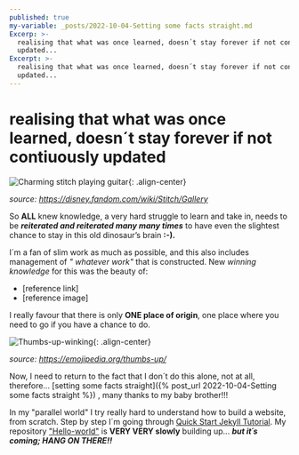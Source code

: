 ```yaml
---
published: true
my-variable: _posts/2022-10-04-Setting some facts straight.md
Excerp: >-
  realising that what was once learned, doesn´t stay forever if not contiuously
  updated...
Excerpt: >-
  realising that what was once learned, doesn´t stay forever if not contiuously
  updated...
---
```

 # realising that what was once learned, doesn´t stay forever if not contiuously updated 



![Charming stitch playing guitar][Stitch with guitar]{: .align-center} 

_source: https://disney.fandom.com/wiki/Stitch/Gallery_

So **ALL** knew knowledge, a very hard struggle to learn and take in, needs to be _**reiterated and reiterated many many times**_ to have even the slightest chance to stay in this old dinosaur’s brain **:-).**

I´m a fan of slim work as much as possible, and this also includes management of _" whatever work"_ that is constructed. New _winning knowledge_ for this was the beauty of:

* [reference link]
* [reference image]

I really favour that there is only **ONE place of origin**, one place where you need to go if you have a chance to do. 

![Thumbs-up-winking][Thumbs-up]{: .align-center} 

_source: https://emojipedia.org/thumbs-up/_

Now, I need to return to the fact that I don´t do this alone, not at all, therefore...
[setting some facts straight]({% post_url 2022-10-04-Setting some facts straight %}) , many thanks to my baby brother!!!

In my "parallel world" I try really hard to understand how to build a website, from scratch. Step by step I´m going through [Quick Start Jekyll Tutorial](https://jekyllrb.com/docs/step-by-step/01-setup/). My repository ["Hello-world"](https://kabom.eu/Hello-world/index.html) is **VERY VERY slowly** building up...
_**but it´s coming; HANG ON THERE!!**_




[Stitch with guitar]:https://monikakaron.github.io/assets/images/Cliplilo9_Stitch.webp
[Thumbs-up]:https://monikakaron.github.io/assets/images/thumbs-up_1f44d.png
